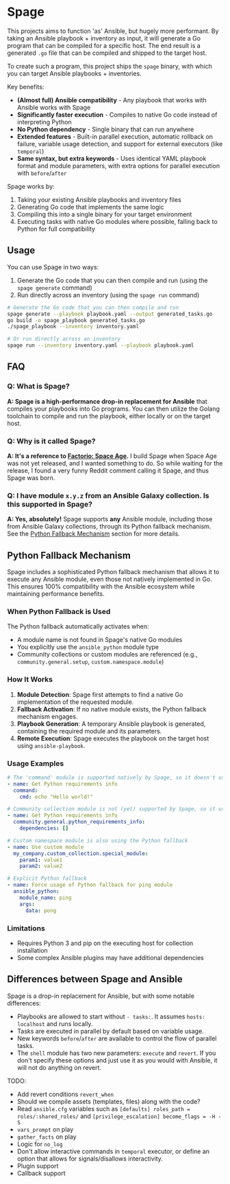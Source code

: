 # Spage

This projects aims to function 'as' Ansible, but hugely more performant. By taking an Ansible playbook + inventory as
input, it will generate a Go program that can be compiled for a specific host.
The end result is a generated `.go` file that can be compiled and shipped to the target host.

To create such a program, this project ships the `spage` binary, with which you can target Ansible playbooks + inventories.

Key benefits:

- **(Almost full) Ansible compatibility** - Any playbook that works with Ansible works with Spage
- **Significantly faster execution** - Compiles to native Go code instead of interpreting Python
- **No Python dependency** - Single binary that can run anywhere
- **Extended features** - Built-in parallel execution, automatic rollback on failure, variable usage detection, and
support for external executors (like `temporal`)
- **Same syntax, but extra keywords** - Uses identical YAML playbook format and module parameters, with extra options
for parallel execution with `before`/`after`

Spage works by:

1. Taking your existing Ansible playbooks and inventory files
2. Generating Go code that implements the same logic
3. Compiling this into a single binary for your target environment
4. Executing tasks with native Go modules where possible, falling back to Python for full compatibility

## Usage

You can use Spage in two ways:

1. Generate the Go code that you can then compile and run (using the `spage generate` command)
2. Run directly across an inventory (using the `spage run` command)

```bash
# Generate the Go code that you can then compile and run
spage generate --playbook playbook.yaml --output generated_tasks.go
go build -o spage_playbook generated_tasks.go
./spage_playbook --inventory inventory.yaml

# Or run directly across an inventory
spage run --inventory inventory.yaml --playbook playbook.yaml
```

## FAQ

### Q: What is Spage?

**A: Spage is a high-performance drop-in replacement for Ansible** that compiles your
playbooks into Go programs. You can then utilize the Golang toolchain to compile and run the playbook, either locally
or on the target host.

### Q: Why is it called Spage?

**A: It's a reference to [Factorio: Space Age](https://www.factorio.com/space-age/buy).** I build Spage when Space Age was
not yet released, and I wanted something to do. So while waiting for the release, I
found a very funny Reddit comment calling it Spage, and thus Spage was born.

### Q: I have module `x.y.z` from an Ansible Galaxy collection. Is this supported in Spage?

**A: Yes, absolutely!** Spage supports **any** Ansible module, including those from Ansible Galaxy collections, through
its Python fallback mechanism. See the [Python Fallback Mechanism](#python-fallback-mechanism) section for more details.

## Python Fallback Mechanism

Spage includes a sophisticated Python fallback mechanism that allows it to execute any Ansible module, even those not
natively implemented in Go. This ensures 100% compatibility with the Ansible ecosystem while maintaining performance benefits.

### When Python Fallback is Used

The Python fallback automatically activates when:

- A module name is not found in Spage's native Go modules
- You explicitly use the `ansible_python` module type
- Community collections or custom modules are referenced (e.g., `community.general.setup`, `custom.namespace.module`)

### How It Works

1. **Module Detection**: Spage first attempts to find a native Go implementation of the requested module.
2. **Fallback Activation**: If no native module exists, the Python fallback mechanism engages.
3. **Playbook Generation**: A temporary Ansible playbook is generated, containing the required module and its parameters.
4. **Remote Execution**: Spage executes the playbook on the target host using `ansible-playbook`.

### Usage Examples

```yaml
# The 'command' module is supported natively by Spage, so it doesn't use the Python fallback
- name: Get Python requirements info
  command:
    cmd: echo "Hello world!"

# Community collection module is not (yet) supported by Spage, so it uses the Python fallback
- name: Get Python requirements info
  community.general.python_requirements_info:
    dependencies: []

# Custom namespace module is also using the Python fallback
- name: Use custom module
  my_company.custom_collection.special_module:
    param1: value1
    param2: value2

# Explicit Python fallback
- name: Force usage of Python fallback for ping module
  ansible_python:
    module_name: ping
    args:
      data: pong
```

### Limitations

- Requires Python 3 and pip on the executing host for collection installation
- Some complex Ansible plugins may have additional dependencies

## Differences between Spage and Ansible

Spage is a drop-in replacement for Ansible, but with some notable differences:

- Playbooks are allowed to start without `- tasks:`. It assumes `hosts: localhost` and runs locally.
- Tasks are executed in parallel by default based on variable usage.
- New keywords `before`/`after` are available to control the flow of parallel tasks.
- The `shell` module has two new parameters: `execute` and `revert`. If you don't specify these options and just use it
as you would with Ansible, it will not do anything on revert.

TODO:

- Add revert conditions `revert_when`
- Should we compile assets (templates, files) along with the code?
- Read `ansible.cfg` variables such as `[defaults] roles_path = roles/:shared_roles/` and
`[privilege_escalation] become_flags = -H -S`
- `vars_prompt` on play
- `gather_facts` on play
- Logic for `no_log`
- Don't allow interactive commands in `temporal` executor, or define an option that allows for signals/disallows interactivity.
- Plugin support
- Callback support

